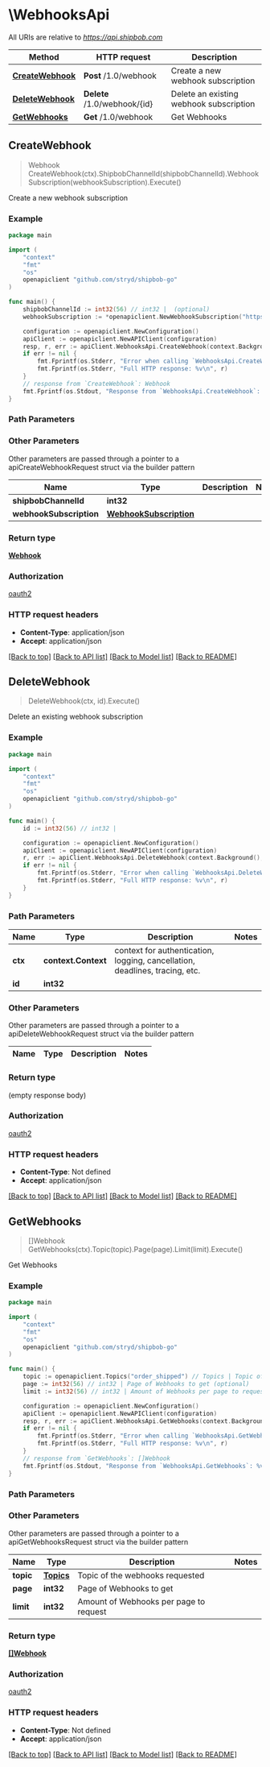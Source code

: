 # \WebhooksApi

All URIs are relative to *https://api.shipbob.com*

Method | HTTP request | Description
------------- | ------------- | -------------
[**CreateWebhook**](WebhooksApi.md#CreateWebhook) | **Post** /1.0/webhook | Create a new webhook subscription
[**DeleteWebhook**](WebhooksApi.md#DeleteWebhook) | **Delete** /1.0/webhook/{id} | Delete an existing webhook subscription
[**GetWebhooks**](WebhooksApi.md#GetWebhooks) | **Get** /1.0/webhook | Get Webhooks



## CreateWebhook

> Webhook CreateWebhook(ctx).ShipbobChannelId(shipbobChannelId).WebhookSubscription(webhookSubscription).Execute()

Create a new webhook subscription

### Example

```go
package main

import (
    "context"
    "fmt"
    "os"
    openapiclient "github.com/stryd/shipbob-go"
)

func main() {
    shipbobChannelId := int32(56) // int32 |  (optional)
    webhookSubscription := *openapiclient.NewWebhookSubscription("https://mywebsite.com/shipbob/handler", openapiclient.Topics("order_shipped")) // WebhookSubscription |  (optional)

    configuration := openapiclient.NewConfiguration()
    apiClient := openapiclient.NewAPIClient(configuration)
    resp, r, err := apiClient.WebhooksApi.CreateWebhook(context.Background()).ShipbobChannelId(shipbobChannelId).WebhookSubscription(webhookSubscription).Execute()
    if err != nil {
        fmt.Fprintf(os.Stderr, "Error when calling `WebhooksApi.CreateWebhook``: %v\n", err)
        fmt.Fprintf(os.Stderr, "Full HTTP response: %v\n", r)
    }
    // response from `CreateWebhook`: Webhook
    fmt.Fprintf(os.Stdout, "Response from `WebhooksApi.CreateWebhook`: %v\n", resp)
}
```

### Path Parameters



### Other Parameters

Other parameters are passed through a pointer to a apiCreateWebhookRequest struct via the builder pattern


Name | Type | Description  | Notes
------------- | ------------- | ------------- | -------------
 **shipbobChannelId** | **int32** |  | 
 **webhookSubscription** | [**WebhookSubscription**](WebhookSubscription.md) |  | 

### Return type

[**Webhook**](Webhook.md)

### Authorization

[oauth2](../README.md#oauth2)

### HTTP request headers

- **Content-Type**: application/json
- **Accept**: application/json

[[Back to top]](#) [[Back to API list]](../README.md#documentation-for-api-endpoints)
[[Back to Model list]](../README.md#documentation-for-models)
[[Back to README]](../README.md)


## DeleteWebhook

> DeleteWebhook(ctx, id).Execute()

Delete an existing webhook subscription

### Example

```go
package main

import (
    "context"
    "fmt"
    "os"
    openapiclient "github.com/stryd/shipbob-go"
)

func main() {
    id := int32(56) // int32 | 

    configuration := openapiclient.NewConfiguration()
    apiClient := openapiclient.NewAPIClient(configuration)
    r, err := apiClient.WebhooksApi.DeleteWebhook(context.Background(), id).Execute()
    if err != nil {
        fmt.Fprintf(os.Stderr, "Error when calling `WebhooksApi.DeleteWebhook``: %v\n", err)
        fmt.Fprintf(os.Stderr, "Full HTTP response: %v\n", r)
    }
}
```

### Path Parameters


Name | Type | Description  | Notes
------------- | ------------- | ------------- | -------------
**ctx** | **context.Context** | context for authentication, logging, cancellation, deadlines, tracing, etc.
**id** | **int32** |  | 

### Other Parameters

Other parameters are passed through a pointer to a apiDeleteWebhookRequest struct via the builder pattern


Name | Type | Description  | Notes
------------- | ------------- | ------------- | -------------


### Return type

 (empty response body)

### Authorization

[oauth2](../README.md#oauth2)

### HTTP request headers

- **Content-Type**: Not defined
- **Accept**: application/json

[[Back to top]](#) [[Back to API list]](../README.md#documentation-for-api-endpoints)
[[Back to Model list]](../README.md#documentation-for-models)
[[Back to README]](../README.md)


## GetWebhooks

> []Webhook GetWebhooks(ctx).Topic(topic).Page(page).Limit(limit).Execute()

Get Webhooks



### Example

```go
package main

import (
    "context"
    "fmt"
    "os"
    openapiclient "github.com/stryd/shipbob-go"
)

func main() {
    topic := openapiclient.Topics("order_shipped") // Topics | Topic of the webhooks requested (optional)
    page := int32(56) // int32 | Page of Webhooks to get (optional)
    limit := int32(56) // int32 | Amount of Webhooks per page to request (optional)

    configuration := openapiclient.NewConfiguration()
    apiClient := openapiclient.NewAPIClient(configuration)
    resp, r, err := apiClient.WebhooksApi.GetWebhooks(context.Background()).Topic(topic).Page(page).Limit(limit).Execute()
    if err != nil {
        fmt.Fprintf(os.Stderr, "Error when calling `WebhooksApi.GetWebhooks``: %v\n", err)
        fmt.Fprintf(os.Stderr, "Full HTTP response: %v\n", r)
    }
    // response from `GetWebhooks`: []Webhook
    fmt.Fprintf(os.Stdout, "Response from `WebhooksApi.GetWebhooks`: %v\n", resp)
}
```

### Path Parameters



### Other Parameters

Other parameters are passed through a pointer to a apiGetWebhooksRequest struct via the builder pattern


Name | Type | Description  | Notes
------------- | ------------- | ------------- | -------------
 **topic** | [**Topics**](Topics.md) | Topic of the webhooks requested | 
 **page** | **int32** | Page of Webhooks to get | 
 **limit** | **int32** | Amount of Webhooks per page to request | 

### Return type

[**[]Webhook**](Webhook.md)

### Authorization

[oauth2](../README.md#oauth2)

### HTTP request headers

- **Content-Type**: Not defined
- **Accept**: application/json

[[Back to top]](#) [[Back to API list]](../README.md#documentation-for-api-endpoints)
[[Back to Model list]](../README.md#documentation-for-models)
[[Back to README]](../README.md)

